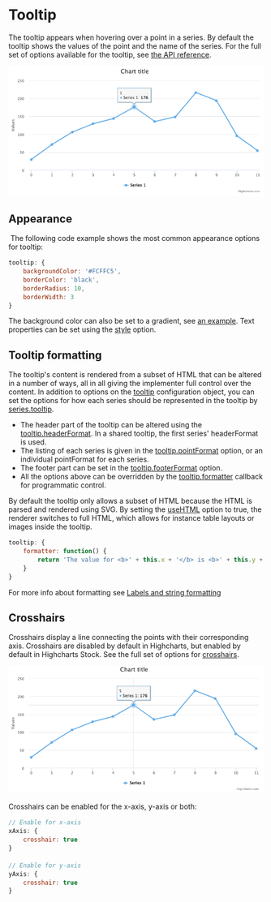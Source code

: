 Tooltip
=======

The tooltip appears when hovering over a point in a series. By default the tooltip shows the values of the point and the name of the series. For the full set of options available for the tooltip, see [the API reference](https://api.highcharts.com/highcharts/tooltip).

![tooltip.png](tooltip.png)

Appearance
----------

 The following code example shows the most common appearance options for tooltip:

```js
tooltip: {
    backgroundColor: '#FCFFC5',
    borderColor: 'black',
    borderRadius: 10,
    borderWidth: 3
}
```

The background color can also be set to a gradient, see [an example](https://jsfiddle.net/gh/get/library/pure/highcharts/highcharts/tree/master/samples/highcharts/tooltip/backgroundcolor-gradient/). Text properties can be set using the [style](https://api.highcharts.com/highcharts/tooltip.style) option.

Tooltip formatting
------------------

The tooltip's content is rendered from a subset of HTML that can be altered in a number of ways, all in all giving the implementer full control over the content. In addition to options on the [tooltip](https://api.highcharts.com/highcharts/tooltip) configuration object, you can set the options for how each series should be represented in the tooltip by [series.tooltip](https://api.highcharts.com/highcharts/plotOptions.series.tooltip). 

*   The header part of the tooltip can be altered using the [tooltip.headerFormat](https://api.highcharts.com/highcharts/tooltip.headerFormat). In a shared tooltip, the first series' headerFormat is used.
*   The listing of each series is given in the [tooltip.pointFormat](https://api.highcharts.com/highcharts/tooltip.pointFormat) option, or an individual pointFormat for each series. 
*   The footer part can be set in the [tooltip.footerFormat](https://api.highcharts.com/highcharts/tooltip.footerFormat) option.
*   All the options above can be overridden by the [tooltip.formatter](https://api.highcharts.com/highcharts/tooltip.formatter) callback for programmatic control.

By default the tooltip only allows a subset of HTML because the HTML is parsed and rendered using SVG. By setting the [useHTML](https://api.highcharts.com/highcharts/tooltip.useHTML) option to true, the renderer switches to full HTML, which allows for instance table layouts or images inside the tooltip.

```js
tooltip: {
    formatter: function() {
        return 'The value for <b>' + this.x + '</b> is <b>' + this.y + '</b>, in series '+ this.series.name;
    }
}
```

For more info about formatting see [Labels and string formatting](https://www.highcharts.com/docs/chart-concepts/labels-and-string-formatting)

Crosshairs
----------

Crosshairs display a line connecting the points with their corresponding axis. Crosshairs are disabled by default in Highcharts, but enabled by default in Highcharts Stock. See the full set of options for [crosshairs](https://api.highcharts.com/highcharts/xAxis.crosshair).

![crosshairs.png](crosshairs.png)

Crosshairs can be enabled for the x-axis, y-axis or both:

```js
// Enable for x-axis
xAxis: {
    crosshair: true
}

// Enable for y-axis
yAxis: {
    crosshair: true
}
```
